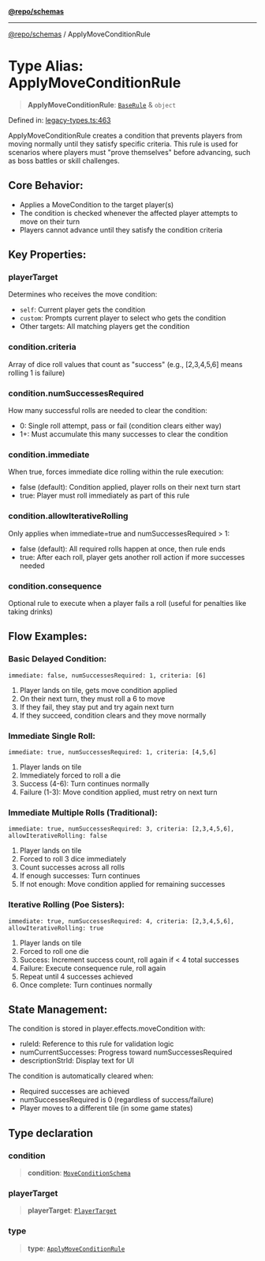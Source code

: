 [**@repo/schemas**](../README.md)

***

[@repo/schemas](../README.md) / ApplyMoveConditionRule

# Type Alias: ApplyMoveConditionRule

> **ApplyMoveConditionRule**: [`BaseRule`](BaseRule.md) & `object`

Defined in: [legacy-types.ts:463](https://github.com/alexqguo/drinking-board-game-v3/blob/afd6bac85649b603b1a3817542e5f085a462e4f0/packages/schemas/src/legacy-types.ts#L463)

ApplyMoveConditionRule creates a condition that prevents players from moving normally until they satisfy specific criteria.
This rule is used for scenarios where players must "prove themselves" before advancing, such as boss battles or skill challenges.

## Core Behavior:
- Applies a MoveCondition to the target player(s)
- The condition is checked whenever the affected player attempts to move on their turn
- Players cannot advance until they satisfy the condition criteria

## Key Properties:

### playerTarget
Determines who receives the move condition:
- `self`: Current player gets the condition
- `custom`: Prompts current player to select who gets the condition
- Other targets: All matching players get the condition

### condition.criteria
Array of dice roll values that count as "success" (e.g., [2,3,4,5,6] means rolling 1 is failure)

### condition.numSuccessesRequired
How many successful rolls are needed to clear the condition:
- 0: Single roll attempt, pass or fail (condition clears either way)
- 1+: Must accumulate this many successes to clear the condition

### condition.immediate
When true, forces immediate dice rolling within the rule execution:
- false (default): Condition applied, player rolls on their next turn start
- true: Player must roll immediately as part of this rule

### condition.allowIterativeRolling
Only applies when immediate=true and numSuccessesRequired > 1:
- false (default): All required rolls happen at once, then rule ends
- true: After each roll, player gets another roll action if more successes needed

### condition.consequence
Optional rule to execute when a player fails a roll (useful for penalties like taking drinks)

## Flow Examples:

### Basic Delayed Condition:
```
immediate: false, numSuccessesRequired: 1, criteria: [6]
```
1. Player lands on tile, gets move condition applied
2. On their next turn, they must roll a 6 to move
3. If they fail, they stay put and try again next turn
4. If they succeed, condition clears and they move normally

### Immediate Single Roll:
```
immediate: true, numSuccessesRequired: 1, criteria: [4,5,6]
```
1. Player lands on tile
2. Immediately forced to roll a die
3. Success (4-6): Turn continues normally
4. Failure (1-3): Move condition applied, must retry on next turn

### Immediate Multiple Rolls (Traditional):
```
immediate: true, numSuccessesRequired: 3, criteria: [2,3,4,5,6], allowIterativeRolling: false
```
1. Player lands on tile
2. Forced to roll 3 dice immediately
3. Count successes across all rolls
4. If enough successes: Turn continues
5. If not enough: Move condition applied for remaining successes

### Iterative Rolling (Poe Sisters):
```
immediate: true, numSuccessesRequired: 4, criteria: [2,3,4,5,6], allowIterativeRolling: true
```
1. Player lands on tile
2. Forced to roll one die
3. Success: Increment success count, roll again if < 4 total successes
4. Failure: Execute consequence rule, roll again
5. Repeat until 4 successes achieved
6. Once complete: Turn continues normally

## State Management:
The condition is stored in player.effects.moveCondition with:
- ruleId: Reference to this rule for validation logic
- numCurrentSuccesses: Progress toward numSuccessesRequired
- descriptionStrId: Display text for UI

The condition is automatically cleared when:
- Required successes are achieved
- numSuccessesRequired is 0 (regardless of success/failure)
- Player moves to a different tile (in some game states)

## Type declaration

### condition

> **condition**: [`MoveConditionSchema`](../interfaces/MoveConditionSchema.md)

### playerTarget

> **playerTarget**: [`PlayerTarget`](PlayerTarget.md)

### type

> **type**: [`ApplyMoveConditionRule`](../enumerations/RuleType.md#applymoveconditionrule)
